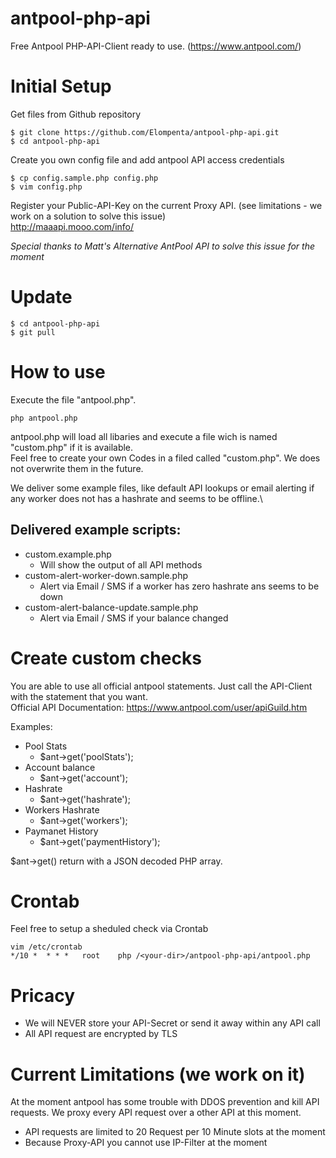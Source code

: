 # antpool-php-api
Free Antpool PHP-API-Client ready to use. (https://www.antpool.com/)

# Initial Setup

Get files from Github repository

    $ git clone https://github.com/Elompenta/antpool-php-api.git
    $ cd antpool-php-api

Create you own config file and add antpool API access credentials

    $ cp config.sample.php config.php
    $ vim config.php

Register your Public-API-Key on the current Proxy API. (see limitations - we work on a solution to solve this issue)\
http://maaapi.mooo.com/info/

*Special thanks to Matt's Alternative AntPool API to solve this issue for the moment*

# Update
    $ cd antpool-php-api
    $ git pull

# How to use
Execute the file "antpool.php".

    php antpool.php

antpool.php will load all libaries and execute a file wich is named "custom.php" if it is available.\
Feel free to create your own Codes in a filed called "custom.php". We does not overwrite them in the future.

We deliver some example files, like default API lookups or email alerting if any worker does not has a hashrate and seems to be offline.\
## Delivered example scripts:
- custom.example.php
    - Will show the output of all API methods
- custom-alert-worker-down.sample.php
    - Alert via Email / SMS if a worker has zero hashrate ans seems to be down
- custom-alert-balance-update.sample.php
    - Alert via Email / SMS if your balance changed

# Create custom checks
You are able to use all official antpool statements. Just call the API-Client with the statement that you want.\
Official API Documentation: https://www.antpool.com/user/apiGuild.htm

Examples:
- Pool Stats
    - $ant->get('poolStats');
- Account balance
    - $ant->get('account');
- Hashrate
    - $ant->get('hashrate'); 
- Workers Hashrate
    - $ant->get('workers');
- Paymanet History
    - $ant->get('paymentHistory');

$ant->get() return with a JSON decoded PHP array.  

# Crontab
Feel free to setup a sheduled check via Crontab

    vim /etc/crontab
    */10 *  * * *   root    php /<your-dir>/antpool-php-api/antpool.php

# Pricacy
- We will NEVER store your API-Secret or send it away within any API call
- All API request are encrypted by TLS

# Current Limitations (we work on it)
At the moment antpool has some trouble with DDOS prevention and kill API requests.
We proxy every API request over a other API at this moment.
- API requests are limited to 20 Request per 10 Minute slots at the moment
- Because Proxy-API you cannot use IP-Filter at the moment
